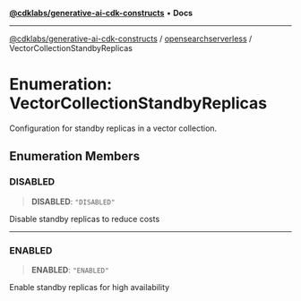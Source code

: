 [**@cdklabs/generative-ai-cdk-constructs**](../../../README.md) • **Docs**

***

[@cdklabs/generative-ai-cdk-constructs](../../../README.md) / [opensearchserverless](../README.md) / VectorCollectionStandbyReplicas

# Enumeration: VectorCollectionStandbyReplicas

Configuration for standby replicas in a vector collection.

## Enumeration Members

### DISABLED

> **DISABLED**: `"DISABLED"`

Disable standby replicas to reduce costs

***

### ENABLED

> **ENABLED**: `"ENABLED"`

Enable standby replicas for high availability
